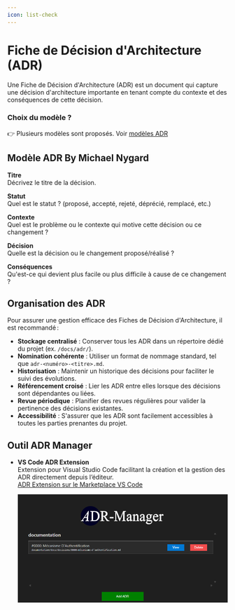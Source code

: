```yaml
---
icon: list-check
---
```


# Fiche de Décision d'Architecture (ADR)
Une Fiche de Décision d'Architecture (ADR) est un document qui capture une décision d'architecture importante en tenant compte du contexte et des conséquences de cette décision.

### Choix du modèle ?
👉 Plusieurs modèles sont proposés. Voir <a href="https://github.com/joelparkerhenderson/architecture-decision-record/tree/main/locales/en/templates" id="template-adr">modèles ADR</a>


## Modèle ADR By Michael Nygard

**Titre**  
Décrivez le titre de la décision.

**Statut**  
Quel est le statut ? (proposé, accepté, rejeté, déprécié, remplacé, etc.)

**Contexte**  
Quel est le problème ou le contexte qui motive cette décision ou ce changement ?

**Décision**  
Quelle est la décision ou le changement proposé/réalisé ?

**Conséquences**  
Qu'est-ce qui devient plus facile ou plus difficile à cause de ce changement ?


## Organisation des ADR

Pour assurer une gestion efficace des Fiches de Décision d'Architecture, il est recommandé :

- **Stockage centralisé** : Conserver tous les ADR dans un répertoire dédié du projet (ex. `/docs/adr/`).
- **Nomination cohérente** : Utiliser un format de nommage standard, tel que `adr-<numéro>-<titre>.md`.
- **Historisation** : Maintenir un historique des décisions pour faciliter le suivi des évolutions.
- **Référencement croisé** : Lier les ADR entre elles lorsque des décisions sont dépendantes ou liées.
- **Revue périodique** : Planifier des revues régulières pour valider la pertinence des décisions existantes.
- **Accessibilité** : S'assurer que les ADR sont facilement accessibles à toutes les parties prenantes du projet.


## Outil ADR Manager

- **VS Code ADR Extension**  
    Extension pour Visual Studio Code facilitant la création et la gestion des ADR directement depuis l’éditeur.  
    [ADR Extension sur le Marketplace VS Code](https://marketplace.visualstudio.com/items?itemName=StevenChen.vscode-adr-manager)

    ![Capture d’écran de l’extension ADR dans VS Code](./images/adr-extension-screenshot.png)